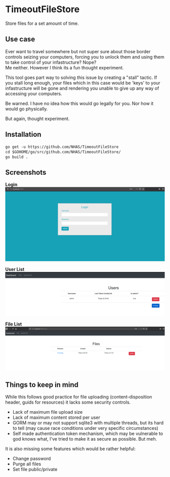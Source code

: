 # TimeoutFileStore
Store files for a set amount of time. 

## Use case
Ever want to travel somewhere but not super sure about those border controls seizing your computers, forcing you to unlock them and using them to take control of your infastructure? 
Nope?  
Me neither. However I think its a fun thought experiment.  

This tool goes part way to solving this issue by creating a "stall" tactic. If you stall long enough, your files which in this case would be 'keys' to your infastructure will be gone and rendering you unable to give up any way of accessing your computers. 

Be warned. I have no idea how this would go legally for you. Nor how it would go physically. 

But again, thought experiment. 

## Installation

```
go get -u https://github.com/NHAS/TimeoutFileStore
cd $GOHOME/go/src/github.com/NHAS/TimeoutFileStore/
go build .
```

## Screenshots

**Login**
![Login](/images/login.png?raw=true)
</br>

**User List**
![User List](/images/user_list.png?raw=true)
</br>

**File List**
![File List](/images/files_list.png?raw=true)
</br>
## Things to keep in mind

While this follows good practice for file uploading (content-disposition header, guids for resources) it lacks some security controls. 

* Lack of maximum file upload size
* Lack of maximum content stored per user
* GORM may or may not support sqlite3 with multiple threads, but its hard to tell (may cause race conditions under very specific circumstances) 
* Self made authentication token mechanism, which may be vulnerable to god knows what, I've tried to make it as secure as possible. But meh.

It is also missing some features which would be rather helpful:

* Change password
* Purge all files
* Set file public/private
